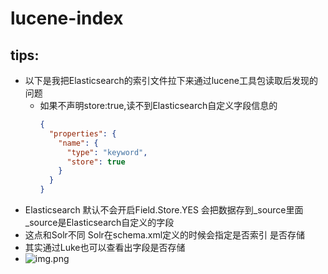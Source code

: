 # lucene-index

## tips:
- 以下是我把Elasticsearch的索引文件拉下来通过lucene工具包读取后发现的问题
  - 如果不声明store:true,读不到Elasticsearch自定义字段信息的
    ```json
    {
      "properties": {
        "name": {
          "type": "keyword",
          "store": true
        }
      }
    }
    ```
- Elasticsearch 默认不会开启Field.Store.YES 会把数据存到_source里面 _source是Elasticsearch自定义的字段
- 这点和Solr不同 Solr在schema.xml定义的时候会指定是否索引 是否存储
- 其实通过Luke也可以查看出字段是否存储
- ![img.png](https://github.com/quicksandznzn/lucene-notes/blob/main/img.png)

